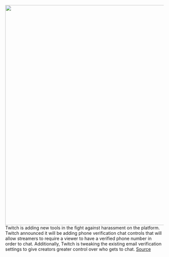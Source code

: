 <img src='https://cdn.vox-cdn.com/thumbor/Vzf6DY5Na8GL0a3IqrpxX2dzL3k=/0x0:2040x1360/1200x800/filters:focal(857x517:1183x843)/cdn.vox-cdn.com/uploads/chorus_image/image/69927742/acastro_190812_1777_twitch_0003.0.0.jpg' width='700px' /><br/>
Twitch is adding new tools in the fight against harassment on the platform. Twitch announced it will be adding phone verification chat controls that will allow streamers to require a viewer to have a verified phone number in order to chat. Additionally, Twitch is tweaking the existing email verification settings to give creators greater control over who gets to chat.
<a href='https://www.theverge.com/2021/9/29/22700937/twitch-safety-tools-verification-phone-hate-raids'> Source <a/>